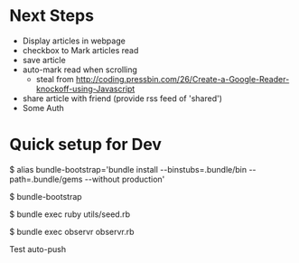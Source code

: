 # Next Steps

- Display articles in webpage
- checkbox to Mark articles read
- save article
- auto-mark read when scrolling
  - steal from http://coding.pressbin.com/26/Create-a-Google-Reader-knockoff-using-Javascript
- share article with friend (provide rss feed of 'shared')
- Some Auth


# Quick setup for Dev
$ alias bundle-bootstrap='bundle install --binstubs=.bundle/bin --path=.bundle/gems --without production'

$ bundle-bootstrap

$ bundle exec ruby utils/seed.rb

$ bundle exec observr observr.rb

Test auto-push
